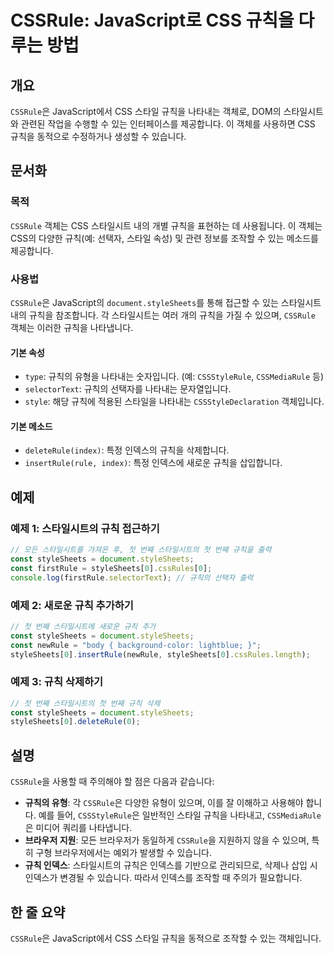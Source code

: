 <!--
Meta Description: # CSSRule: JavaScript로 CSS 규칙을 다루는 방법 ## 개요 `CSSRule`은 JavaScript에서 CSS 스타일 규칙을 나타내는 객체로, DOM의 스타일시트와 관련된 작업을 수행할 수 있는 인터페이스를 제공합니다. 이 객체를 사용하면 CSS 규칙...
Meta Keywords: 규칙을, stylesheets, cssrule, css, const
-->

# CSSRule: JavaScript로 CSS 규칙을 다루는 방법

## 개요
`CSSRule`은 JavaScript에서 CSS 스타일 규칙을 나타내는 객체로, DOM의 스타일시트와 관련된 작업을 수행할 수 있는 인터페이스를 제공합니다. 이 객체를 사용하면 CSS 규칙을 동적으로 수정하거나 생성할 수 있습니다.

## 문서화

### 목적
`CSSRule` 객체는 CSS 스타일시트 내의 개별 규칙을 표현하는 데 사용됩니다. 이 객체는 CSS의 다양한 규칙(예: 선택자, 스타일 속성) 및 관련 정보를 조작할 수 있는 메소드를 제공합니다.

### 사용법
`CSSRule`은 JavaScript의 `document.styleSheets`를 통해 접근할 수 있는 스타일시트 내의 규칙을 참조합니다. 각 스타일시트는 여러 개의 규칙을 가질 수 있으며, `CSSRule` 객체는 이러한 규칙을 나타냅니다.

#### 기본 속성
- `type`: 규칙의 유형을 나타내는 숫자입니다. (예: `CSSStyleRule`, `CSSMediaRule` 등)
- `selectorText`: 규칙의 선택자를 나타내는 문자열입니다.
- `style`: 해당 규칙에 적용된 스타일을 나타내는 `CSSStyleDeclaration` 객체입니다.

#### 기본 메소드
- `deleteRule(index)`: 특정 인덱스의 규칙을 삭제합니다.
- `insertRule(rule, index)`: 특정 인덱스에 새로운 규칙을 삽입합니다.

## 예제

### 예제 1: 스타일시트의 규칙 접근하기
```javascript
// 모든 스타일시트를 가져온 후, 첫 번째 스타일시트의 첫 번째 규칙을 출력
const styleSheets = document.styleSheets;
const firstRule = styleSheets[0].cssRules[0];
console.log(firstRule.selectorText); // 규칙의 선택자 출력
```

### 예제 2: 새로운 규칙 추가하기
```javascript
// 첫 번째 스타일시트에 새로운 규칙 추가
const styleSheets = document.styleSheets;
const newRule = "body { background-color: lightblue; }";
styleSheets[0].insertRule(newRule, styleSheets[0].cssRules.length);
```

### 예제 3: 규칙 삭제하기
```javascript
// 첫 번째 스타일시트의 첫 번째 규칙 삭제
const styleSheets = document.styleSheets;
styleSheets[0].deleteRule(0);
```

## 설명
`CSSRule`을 사용할 때 주의해야 할 점은 다음과 같습니다:

- **규칙의 유형**: 각 `CSSRule`은 다양한 유형이 있으며, 이를 잘 이해하고 사용해야 합니다. 예를 들어, `CSSStyleRule`은 일반적인 스타일 규칙을 나타내고, `CSSMediaRule`은 미디어 쿼리를 나타냅니다.
- **브라우저 지원**: 모든 브라우저가 동일하게 `CSSRule`을 지원하지 않을 수 있으며, 특히 구형 브라우저에서는 예외가 발생할 수 있습니다.
- **규칙 인덱스**: 스타일시트의 규칙은 인덱스를 기반으로 관리되므로, 삭제나 삽입 시 인덱스가 변경될 수 있습니다. 따라서 인덱스를 조작할 때 주의가 필요합니다.

## 한 줄 요약
`CSSRule`은 JavaScript에서 CSS 스타일 규칙을 동적으로 조작할 수 있는 객체입니다.